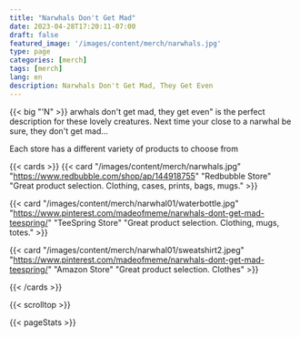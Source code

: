 ```yaml
---
title: "Narwhals Don't Get Mad"
date: 2023-04-28T17:20:11-07:00
draft: false
featured_image: '/images/content/merch/narwhals.jpg'
type: page
categories: [merch]
tags: [merch]
lang: en
description: Narwhals Don't Get Mad, They Get Even
---
```


{{< big "'N" >}} arwhals don't get mad, they get even" is the perfect description for these lovely creatures. Next time your close to a
narwhal be sure, they don't get mad...

Each store has a different variety of products to choose from

{{< cards >}}
  {{< card
  "/images/content/merch/narwhals.jpg"
  "https://www.redbubble.com/shop/ap/144918755"
  "Redbubble Store"
  "Great product selection. Clothing, cases, prints, bags, mugs." >}}

  {{< card
  "/images/content/merch/narwhal01/waterbottle.jpg"
  "https://www.pinterest.com/madeofmeme/narwhals-dont-get-mad-teespring/"
  "TeeSpring Store"
  "Great product selection. Clothing, mugs, totes." >}}

  {{< card
  "/images/content/merch/narwhal01/sweatshirt2.jpeg"
  "https://www.pinterest.com/madeofmeme/narwhals-dont-get-mad-teespring/"
  "Amazon Store"
  "Great product selection. Clothes" >}}

{{< /cards >}}

{{< scrolltop >}}

{{< pageStats >}}
